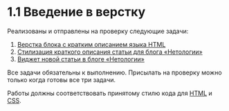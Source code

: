 # 1.1 Введение в верстку

Реализованы и отправлены на проверку следующие задачи:

1. [Верстка блока с кратким описанием языка HTML](./task_1/)
2. [Стилизация краткого описания статьи для блога «Нетологии»](./task_2/)
3. [Виджет новой статьи в блоге «Нетологии»](./task_3/)

Все задачи обязательны к выполнению. Присылать на проверку можно только когда готовы все три задачи.

Работы должны соответствовать принятому стилю кода для [HTML](https://github.com/netology-code/codestyle/tree/master/html) и [CSS](https://github.com/netology-code/codestyle/tree/master/css).